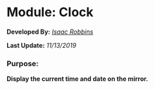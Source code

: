 # Module: Clock

**Developed By:** *[Isaac Robbins](https://github.com/MeAwesome)*

**Last Update:** *11/13/2019*

### Purpose:

**Display the current time and date on the mirror.**

